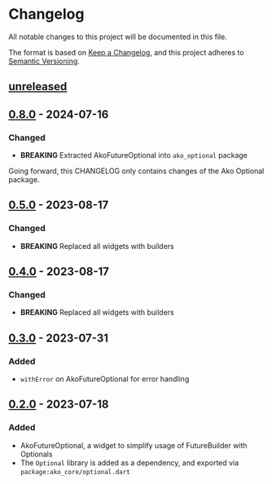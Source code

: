 # Changelog

All notable changes to this project will be documented in this file.

The format is based on [Keep a Changelog](https://keepachangelog.com/en/1.0.0/),
and this project adheres to [Semantic Versioning](https://semver.org/spec/v2.0.0.html).

## [unreleased]

<!--
### Added
* `tryOptionalOrElse` helper to resolve a optional future, catching exceptions
* `tryOrElse` helper to resolve a future, catching exceptions
* `fetchJsonAsOptional` helper to fetch and parse JSON data
### Changed
### Deprecated
### Removed
### Fixed
### Security
-->

## [0.8.0] - 2024-07-16

### Changed
* **BREAKING** Extracted AkoFutureOptional into `ako_optional` package

Going forward, this CHANGELOG only contains changes of the Ako Optional package.

## [0.5.0] - 2023-08-17

### Changed
* **BREAKING** Replaced all widgets with builders

## [0.4.0] - 2023-08-17

### Changed
* **BREAKING** Replaced all widgets with builders

## [0.3.0] - 2023-07-31

### Added
- `withError` on AkoFutureOptional for error handling

## [0.2.0] - 2023-07-18

### Added
- AkoFutureOptional, a widget to simplify usage of FutureBuilder with Optionals
- The `Optional` library is added as a dependency, and exported via `package:ako_core/optional.dart`

[unreleased]: https://github.com/ATVG-Studios/Ako/compare/v0.8.0...HEAD
[0.8.0]: https://github.com/ATVG-Studios/Ako/compare/v0.7.1...v0.8.0
[0.5.0]: https://github.com/ATVG-Studios/Ako/compare/v0.4.0...v0.5.0
[0.4.0]: https://github.com/ATVG-Studios/Ako/compare/v0.3.0...v0.4.0
[0.3.0]: https://github.com/ATVG-Studios/Ako/compare/v0.2.0...v0.3.0
[0.2.0]: https://github.com/ATVG-Studios/Ako/compare/v0.1.2...v0.2.0
